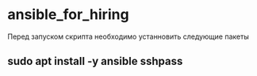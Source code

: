 # ansible_for_hiring

Перед запуском скрипта необходимо устанновить следующие пакеты

## sudo apt install -y ansible sshpass



